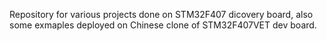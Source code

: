Repository for various projects done on STM32F407 dicovery board, also some exmaples deployed on Chinese clone of STM32F407VET dev board.
